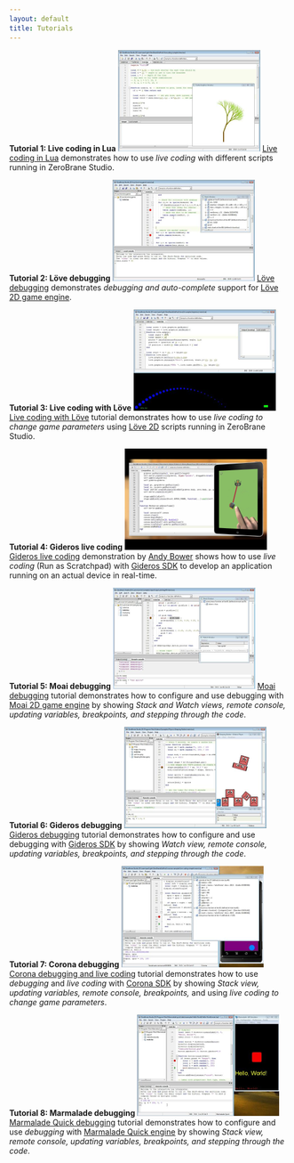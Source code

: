 ```yaml
---
layout: default
title: Tutorials
---
```


**Tutorial 1: Live coding in Lua**
<a href="http://youtu.be/FpxIfCHKGpQ?hd=1">
<img src="images/tut-live-coding.png" /></a>
[Live coding in Lua](http://notebook.kulchenko.com/zerobrane/live-coding-in-lua-bret-victor-style)
demonstrates how to use _live coding_ with different scripts running in ZeroBrane Studio.

**Tutorial 2: Löve debugging**
<a href="http://youtu.be/Gi6rrwWvMFE?hd=1">
<img src="images/tut-love2d-debugging.png" /></a>
[Löve debugging](http://notebook.kulchenko.com/zerobrane/love2d-debugging)
demonstrates _debugging and auto-complete_ support for [Löve 2D game engine](http://love2d.org/).

**Tutorial 3: Live coding with Löve**
<a href="http://youtu.be/odGXWCa2oAY?hd=1">
<img src="images/tut-love2d-livecoding.png" /></a>
[Live coding with Löve](http://notebook.kulchenko.com/zerobrane/live-coding-with-love) tutorial
demonstrates how to use _live coding to change game parameters_ using [Löve 2D](http://love2d.org/)
scripts running in ZeroBrane Studio.

**Tutorial 4: Gideros live coding**
<a href="http://youtu.be/wPYvJxFxMkM?hd=1">
<img src="images/tut-live-coding-gideros-zerobrane-studio.png" /></a>
[Gideros live coding](http://notebook.kulchenko.com/zerobrane/gideros-live-coding-with-zerobrane-studio-ide) demonstration
by [Andy Bower](http://bowerhaus.eu/blog/files/live_coding.html) shows how to 
use _live coding_ (Run as Scratchpad) with [Gideros SDK](http://giderosmobile.com/) to develop an 
application running on an actual device in real-time.

**Tutorial 5: Moai debugging**
<a href="http://youtu.be/rDKzl7Nrq94?hd=1">
<img src="images/tut-moai-debugging.png" /></a>
[Moai debugging](http://notebook.kulchenko.com/zerobrane/moai-debugging-with-zerobrane-studio) tutorial
demonstrates how to configure and use debugging with [Moai 2D game engine](http://getmoai.com/)
by showing _Stack and Watch views, remote console, updating variables,
breakpoints, and stepping through the code_.

**Tutorial 6: Gideros debugging**
<a href="http://youtu.be/GIipyzSpSr0?hd=1">
<img src="images/tut-gideros-debugging.png" /></a>
[Gideros debugging](http://notebook.kulchenko.com/zerobrane/Gideros-debugging-with-zerobrane-studio-ide) tutorial
demonstrates how to configure and use debugging with [Gideros SDK](http://giderosmobile.com/)
by showing _Watch view, remote console, updating variables,
breakpoints, and stepping through the code_.

**Tutorial 7: Corona debugging**
<a href="http://youtu.be/0D6lWfdz9Gk?hd=1">
<img src="images/tut-corona-debugging.png" /></a>
[Corona debugging and live coding](http://notebook.kulchenko.com/zerobrane/debugging-and-live-coding-with-corona-sdk-applications-and-zerobrane-studio) tutorial
demonstrates how to use _debugging_ and _live coding_ with [Corona SDK](http://www.coronalabs.com/products/corona-sdk/)
by showing _Stack view, updating variables, remote console, 
breakpoints,_ and using _live coding to change game parameters_.

**Tutorial 8: Marmalade debugging**
<a href="http://youtu.be/vt1uXuB02nI?hd=1">
<img src="images/tut-marmalade-debugging.png" /></a>
[Marmalade Quick debugging](http://notebook.kulchenko.com/zerobrane/marmalade-quick-debugging-with-zerobrane-studio) tutorial
demonstrates how to configure and use _debugging_ with [Marmalade Quick engine](http://www.madewithmarmalade.com/)
by showing _Stack view, remote console, updating variables,
breakpoints, and stepping through the code_.
